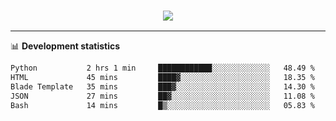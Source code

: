 <h3 align="center">
  <a href="https://github.com/hwalker928">
      <img src="https://github-profile-trophy.vercel.app/?username=hwalker928&no-bg=true&no-frame=true">
  </a>
</h3>


<hr>

📊 **Development statistics**

<!--START_SECTION:waka-->

```txt
Python           2 hrs 1 min     ████████████░░░░░░░░░░░░░   48.49 %
HTML             45 mins         ████▓░░░░░░░░░░░░░░░░░░░░   18.35 %
Blade Template   35 mins         ███▓░░░░░░░░░░░░░░░░░░░░░   14.30 %
JSON             27 mins         ██▓░░░░░░░░░░░░░░░░░░░░░░   11.08 %
Bash             14 mins         █▒░░░░░░░░░░░░░░░░░░░░░░░   05.83 %
```

<!--END_SECTION:waka-->
